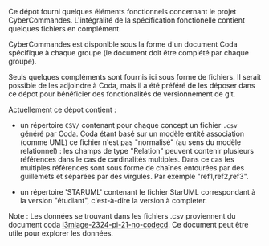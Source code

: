 Ce dépot fourni quelques éléments fonctionnels concernant le projet
CyberCommandes. L'intégralité de la spécification fonctionelle contient 
quelques fichiers en complément.

CyberCommandes est disponible sous la forme d'un document Coda spécifique
à chaque groupe (le document doit être complété par chaque groupe).

Seuls quelques compléments sont fournis ici sous forme de fichiers. Il serait 
possible de les adjoindre à Coda, mais il a été préféré de les déposer dans
ce dépot pour bénéficier des fonctionalités de versionnement de git.

Actuellement ce dépot contient :

* un répertoire `CSV/` contenant pour chaque concept un fichier `.csv` généré par Coda.
  Coda étant basé sur un modèle entité association (comme UML) ce fichier n'est pas
  "normalisé" (au sens du modèle relationnel) : les champs de type "Relation" 
  peuvent contenir plusieurs références dans le cas de cardinalités multiples. 
  Dans ce cas les multiples références sont sous forme de chaînes entourées 
  par des guillemets et séparées par des virgules. Par exemple "ref1,ref2,ref3".

* un répertoire 'STARUML' contenant le fichier StarUML correspondant à la version 
  "étudiant", c'est-à-dire la version à completer.

Note : Les données se trouvant dans les fichiers .csv proviennent du document
coda [l3miage-2324-pi-21-no-codecd](https://coda.io/d/l3miage-2324-pi-21-no-code_ddNd7PRiZai/A-PROPOS_suYsR#_luVyc). Ce document peut être utile pour explorer les données.